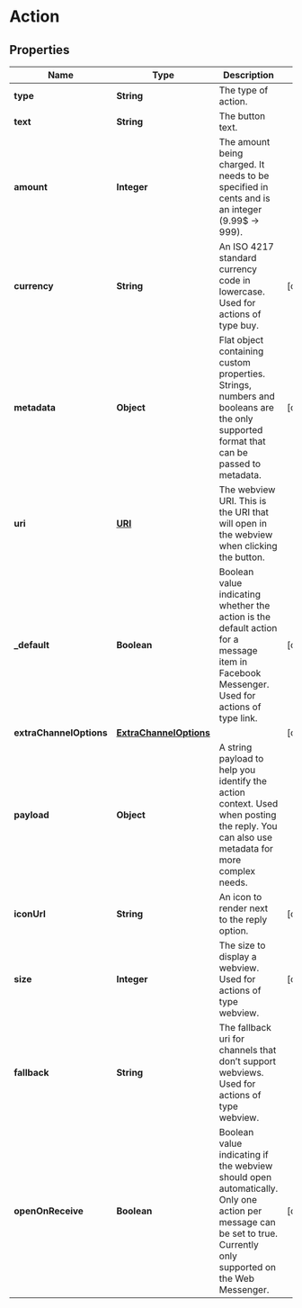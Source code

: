 

# Action

## Properties

Name | Type | Description | Notes
------------ | ------------- | ------------- | -------------
**type** | **String** | The type of action. | 
**text** | **String** | The button text. | 
**amount** | **Integer** | The amount being charged. It needs to be specified in cents and is an integer (9.99$ -&gt; 999). | 
**currency** | **String** | An ISO 4217 standard currency code in lowercase. Used for actions of type buy. |  [optional]
**metadata** | **Object** | Flat object containing custom properties. Strings, numbers and booleans are the only supported format that can be passed to metadata.  |  [optional]
**uri** | [**URI**](URI.md) | The webview URI. This is the URI that will open in the webview when clicking the button. | 
**_default** | **Boolean** | Boolean value indicating whether the action is the default action for a message item in Facebook Messenger. Used for actions of type link. |  [optional]
**extraChannelOptions** | [**ExtraChannelOptions**](ExtraChannelOptions.md) |  |  [optional]
**payload** | **Object** | A string payload to help you identify the action context. Used when posting the reply. You can also use metadata for more complex needs. | 
**iconUrl** | **String** | An icon to render next to the reply option. |  [optional]
**size** | **Integer** | The size to display a webview. Used for actions of type webview. |  [optional]
**fallback** | **String** | The fallback uri for channels that don’t support webviews. Used for actions of type webview. | 
**openOnReceive** | **Boolean** | Boolean value indicating if the webview should open automatically. Only one action per message can be set to true. Currently only supported on the Web Messenger. |  [optional]



